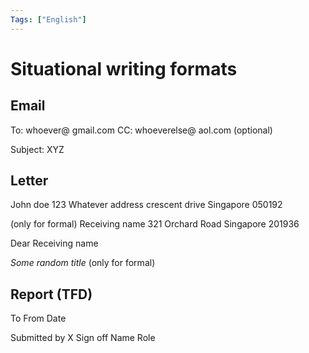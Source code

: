 ```yaml
---
Tags: ["English"]
---
```

# Situational writing formats
## Email
To: whoever@ gmail.com
CC: whoeverelse@ aol.com (optional)

Subject: XYZ

## Letter
John doe
123 Whatever address crescent drive
Singapore 050192

(only for formal)
Receiving name
321 Orchard Road
Singapore 201936

Dear Receiving name

_Some random title_ (only for formal)

## Report (TFD)
To
From
Date

Submitted by X
Sign off
Name
Role